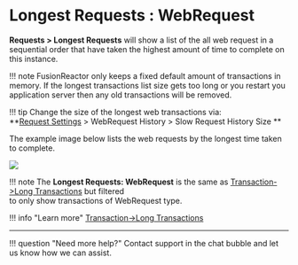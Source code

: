 # Longest Requests : WebRequest

**Requests &gt; Longest Requests** will show a list of the all web
request in a sequential order that have taken the highest amount of time
to complete on this instance.

!!! note
    FusionReactor only keeps a fixed default amount of transactions in memory. If the longest transactions list size gets too
    long or you restart you application server then any old transactions will be removed. 

!!! tip 
    Change the size of the longest web transactions via:  <br>
    **[Request Settings](Settings.md) &gt; WebRequest History &gt; Slow Request History Size **

The example image below lists the web requests by the longest time taken
to complete.

![](/attachments/245549812/245549889.png)

!!! note
    The **Longest Requests: WebRequest** is the same as [Transaction->Long Transactions](../Transactions/Longest-Transactions.md) but filtered    
    to only show transactions of WebRequest type.


!!! info "Learn more"
    [Transaction->Long Transactions](../Transactions/Longest-Transactions.md)

___

!!! question "Need more help?"
    Contact support in the chat bubble and let us know how we can assist.